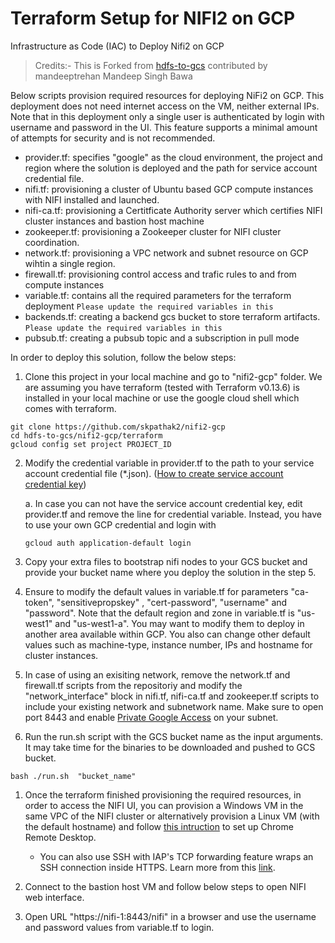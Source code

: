 # Terraform Setup for NIFI2 on GCP
Infrastructure as Code (IAC) to Deploy Nifi2 on GCP

> Credits:- This is Forked from [hdfs-to-gcs](https://github.com/GoogleCloudPlatform/hdfs-to-gcs/tree/main) contributed by mandeeptrehan Mandeep Singh Bawa


Below scripts provision required resources for deploying NiFi2 on GCP. This deployment does not need internet access on the VM, neither external IPs. Note that in this deployment only a single user is authenticated by login with username and password in the UI. This feature supports a minimal amount of attempts for security and is not recommended. 
- provider.tf: specifies "google" as the cloud environment, the project and region where the solution is deployed and the path for service account credential file. 
- nifi.tf: provisioning a cluster of Ubuntu based GCP compute instances with NIFI installed and launched.
- nifi-ca.tf: provisioning a Certitficate Authority server which certifies NIFI cluster instances and bastion host machine
- zookeeper.tf: provisioning a Zookeeper cluster for NIFI cluster coordination.
- network.tf: provisioning a VPC network and subnet resource on GCP wihtin a single region.
- firewall.tf: provisioning control access and trafic rules to and from compute instances
- variable.tf: contains all the required parameters for the terraform deployment `Please update the required variables in this`
- backends.tf: creating a backend gcs bucket to store terraform artifacts. `Please update the required variables in this`
- pubsub.tf: creating a pubsub topic and a subscription in pull mode 


In order to deploy this solution, follow the below steps: 
1. Clone this project in your local machine and go to "nifi2-gcp" folder. We are assuming you have terraform (tested with Terraform v0.13.6) is installed in your local machine or use the google cloud shell which comes with terraform.
```
git clone https://github.com/skpathak2/nifi2-gcp
cd hdfs-to-gcs/nifi2-gcp/terraform
gcloud config set project PROJECT_ID
```
2. Modify the credential variable in provider.tf to the path to your service account credential file (*.json). ([How to create service account credential key](https://cloud.google.com/iam/docs/creating-managing-service-account-keys#creating))
   
   a. In case you can not have the service account credential key, edit provider.tf and remove the line for credential variable. Instead, you have to use your own GCP credential and login with 
   ```
   gcloud auth application-default login
   ``` 
3. Copy your extra files to bootstrap nifi nodes to your GCS bucket and provide your bucket name where you deploy the solution in the step 5.
   
4. Ensure to modify the default values in variable.tf for parameters "ca-token", "sensitivepropskey" , "cert-password", "username" and "password". Note that the default region and zone in variable.tf is "us-west1" and "us-west1-a". You may want to modify them to deploy in another area available within GCP. You also can change other default values such as machine-type, instance number, IPs and hostname for cluster instances.
   
5. In case of using an exisiting network, remove the network.tf and firewall.tf scripts from the repositoriy and modify the "network_interface" block in nifi.tf, nifi-ca.tf and zookeeper.tf scripts to include your existing network and subnetwork name. Make sure to open port 8443 and enable [Private Google Access](https://cloud.google.com/vpc/docs/configure-private-google-access) on your subnet.

6. Run the run.sh script with the GCS bucket name as the input arguments. It may take time for the binaries to be downloaded and pushed to GCS bucket.
```                                              
bash ./run.sh  "bucket_name"
```
1. Once the terraform finished provisioning the required resources, in order to access the NIFI UI, you can provision a Windows VM in the same VPC of the NIFI cluster or alternatively provision a Linux VM (with the default hostname) and follow [this intruction](https://cloud.google.com/architecture/chrome-desktop-remote-on-compute-engine) to set up Chrome Remote Desktop.
   - You can also use SSH with IAP's TCP forwarding feature wraps an SSH connection inside HTTPS. Learn more from this [link](https://cloud.google.com/iap/docs/using-tcp-forwarding#tunneling_with_ssh).
2. Connect to the bastion host VM and follow below steps to open NIFI web interface.
   
3. Open URL "https://nifi-1:8443/nifi" in a browser and use the username and password values from variable.tf to login.



